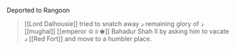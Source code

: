 Deported to Rangoon

>[[Lord Dalhousie]] tried to snatch away د remaining glory of د [[mughal]] [[emperor ♔♕♚]] Bahadur Shah II by asking him to vacate د [[Red Fort]] and move to a humbler place.